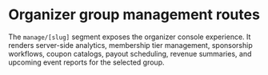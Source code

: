 # Organizer group management routes

The `manage/[slug]` segment exposes the organizer console experience. It renders server-side analytics, membership tier
management, sponsorship workflows, coupon catalogs, payout scheduling, revenue summaries, and upcoming event reports for
the selected group.
